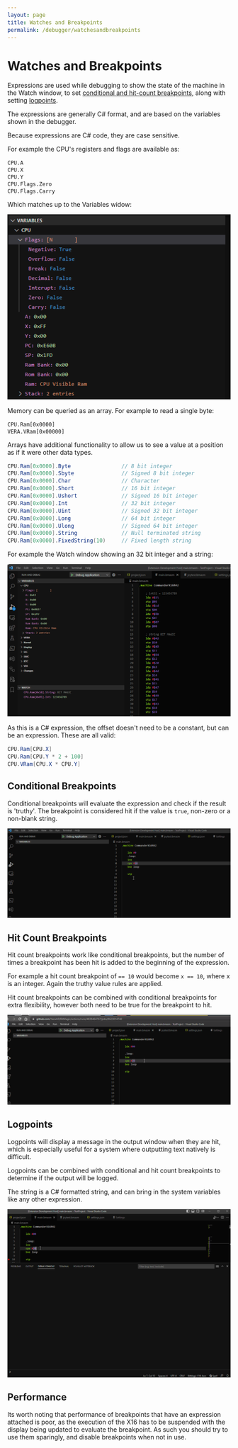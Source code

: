 ```yaml
---
layout: page
title: Watches and Breakpoints
permalink: /debugger/watchesandbreakpoints
---
```

# Watches and Breakpoints

Expressions are used while debugging to show the state of the machine in the Watch window, to set [conditional and hit-count breakpoints](https://code.visualstudio.com/docs/editor/debugging#_conditional-breakpoints), along with setting [logpoints](https://code.visualstudio.com/docs/editor/debugging#_logpoints).

The expressions are generally C# format, and are based on the variables shown in the debugger.

Because expressions are C# code, they are case sensitive.

For example the CPU's registers and flags are available as:

```text
CPU.A
CPU.X
CPU.Y
CPU.Flags.Zero
CPU.Flags.Carry
```

Which matches up to the Variables widow:

![Variables-CPU](../Images/Variables-Cpu.png)

Memory can be queried as an array. For example to read a single byte:

```
CPU.Ram[0x0000]
VERA.VRam[0x00000]
```

Arrays have additional functionality to allow us to see a value at a position as if it were other data types.

```c#
CPU.Ram[0x0000].Byte                // 8 bit integer
CPU.Ram[0x0000].Sbyte               // Signed 8 bit integer
CPU.Ram[0x0000].Char                // Character
CPU.Ram[0x0000].Short               // 16 bit integer
CPU.Ram[0x0000].Ushort              // Signed 16 bit integer
CPU.Ram[0x0000].Int                 // 32 bit integer
CPU.Ram[0x0000].Uint                // Signed 32 bit integer
CPU.Ram[0x0000].Long                // 64 bit integer
CPU.Ram[0x0000].Ulong               // Signed 64 bit integer
CPU.Ram[0x0000].String              // Null terminated string
CPU.Ram[0x0000].FixedString(10)     // Fixed length string
```

For example the Watch window showing an 32 bit integer and a string:

![Variables-Array](../Images/Variables-Array.png)

As this is a C# expression, the offset doesn't need to be a constant, but can be an expression. These are all valid:

```c#
CPU.Ram[CPU.X]
CPU.Ram[CPU.Y * 2 + 100]
CPU.VRam[CPU.X * CPU.Y]
```

## Conditional Breakpoints

Conditional breakpoints will evaluate the expression and check if the result is 'truthy'. The breakpoint is considered hit if the value is `true`, non-zero or a non-blank string.

![Conditional-Breakpoint](../Images/Conditional-Breakpoint.gif)

## Hit Count Breakpoints

Hit count breakpoints work like conditional breakpoints, but the number of times a breakpoint has been hit is added to the beginning of the expression.

For example a hit count breakpoint of `== 10` would become `x == 10`, where x is an integer. Again the truthy value rules are applied.

Hit count breakpoints can be combined with conditional breakpoints for extra flexibility, however both need to be true for the breakpoint to hit.

![HitCount-Breakpoint](../Images/HitCount-Breakpoint.gif)

## Logpoints

Logpoints will display a message in the output window when they are hit, which is especially useful for a system where outputting text natively is difficult.

Logpoints can be combined with conditional and hit count breakpoints to determine if the output will be logged.

The string is a C# formatted string, and can bring in the system variables like any other expression.

![LogPoint](../Images/Logpoint.gif)

## Performance

Its worth noting that performance of breakpoints that have an expression attached is poor, as the execution of the X16 has to be suspended with the display being updated to evaluate the breakpoint. As such you should try to use them sparingly, and disable breakpoints when not in use.
